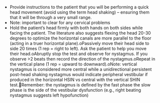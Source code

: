 - Provide instructions to the patient that you will be performing a quick head movement (avoid using the term head shaking) – ensuring them that it will be through a very small range.
- Note: important to clear for any cervical problems
- Hold the patient’s head firmly with both hands on both sides while facing the patient. The literature also suggests flexing the head 20-30 degrees to optimize the horizontal canals are more parallel to the floor (acting in a truer horizontal plane).oPassively move their head side to side 20 times (1 rep = right to left). Ask the patient to help you move their head.oAbruptly stop the test and observe for nystagmus. If you observe >2 beats then record the direction of the nystagmus.oRepeat in the vertical plane (1 rep = upward to downward).oNote: vertical nystagmus is considered more central while a unidirectional persistent post-head shaking nystagmus would indicate peripheral vestibular if produced in the horizontal HSIN vs central with the vertical SHIN test.Remember: the nystagmus is defined by the fast phase the slow phase is the side of the vestibular dysfunction (e.g., right beating nystagmus suggests left hypofunction)